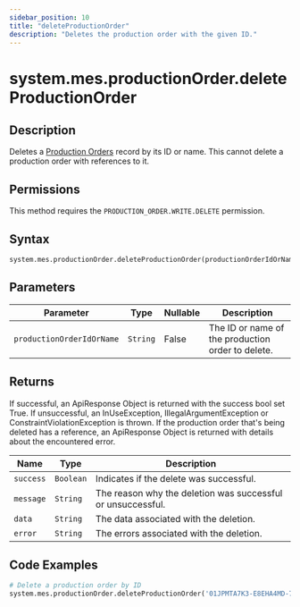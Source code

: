 ```yaml
---
sidebar_position: 10
title: "deleteProductionOrder"
description: "Deletes the production order with the given ID."
---
```


# system.mes.productionOrder.deleteProductionOrder

## Description

Deletes a [Production Orders](../../data-model/production-order-model/production-order) record by its ID or name.
This cannot delete a production order with references to it.


## Permissions

This method requires the `PRODUCTION_ORDER.WRITE.DELETE` permission.

## Syntax

```python
system.mes.productionOrder.deleteProductionOrder(productionOrderIdOrName)
```

## Parameters

| Parameter                 | Type      | Nullable | Description                                       |
|---------------------------|-----------|----------|---------------------------------------------------|
| `productionOrderIdOrName` | `String`  | False    | The ID or name of the production order to delete. |

## Returns

If successful, an ApiResponse Object is returned with the success bool set True. If unsuccessful, an InUseException, IllegalArgumentException or ConstraintViolationException is thrown.
If the production order that's being deleted has a reference, an ApiResponse Object is returned with details about the encountered error.

| Name      | Type      | Description                                                 |
|-----------|-----------|-------------------------------------------------------------|
| `success` | `Boolean` | Indicates if the delete was successful.                     |
| `message` | `String`  | The reason why the deletion was successful or unsuccessful. |
| `data`    | `String`  | The data associated with the deletion.                      |
| `error`   | `String`  | The errors associated with the deletion.                    |

## Code Examples

```python
# Delete a production order by ID
system.mes.productionOrder.deleteProductionOrder('01JPMTA7K3-E8EHA4MD-7C304P4Z')
```
